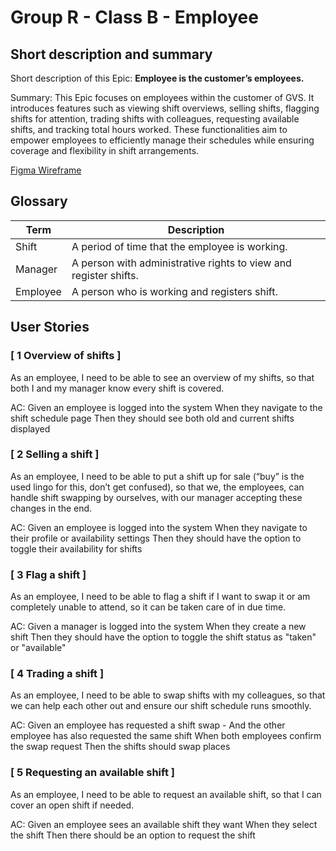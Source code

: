 # Group R - Class B - Employee

## Short description and summary

Short description of this Epic: **Employee is the customer’s employees.**

Summary:
This Epic focuses on employees within the customer of GVS. It introduces features such as viewing shift overviews, selling shifts, flagging shifts for attention, trading shifts with colleagues, requesting available shifts, and tracking total hours worked. These functionalities aim to empower employees to efficiently manage their schedules while ensuring coverage and flexibility in shift arrangements.

[Figma Wireframe](https://www.figma.com/file/HP6q9ZMzGzcP7QbLuuagoz/GVS-Employee-Wireframe?type=design&node-id=0-1&mode=design&t=UBH1B2rOPIuu0Mh0-0)

## Glossary

| Term      | Description                                                             |
| --------- | ----------------------------------------------------------------------- |
| Shift     | A period of time that the employee is working.                          |
| Manager   | A person with administrative rights to view and register shifts.        |
| Employee  | A person who is working and registers shift.                            |

## User Stories

### [ 1 Overview of shifts ]
As an employee, I need to be able to see an overview of my shifts, so that both I and my manager know every shift is covered.

AC:
Given an employee is logged into the system
When they navigate to the shift schedule page
Then they should see both old and current shifts displayed


### [ 2 Selling a shift ]
As an employee, I need to be able to put a shift up for sale (“buy” is the used lingo for this, don’t get confused), so that we, the employees, can handle shift swapping by ourselves, with our manager accepting these changes in the end.

AC:
Given an employee is logged into the system
When they navigate to their profile or availability settings
Then they should have the option to toggle their availability for shifts

### [ 3 Flag a shift ]
As an employee, I need to be able to flag a shift if I want to swap it or am completely unable to attend, so it can be taken care of in due time.

AC:
Given a manager is logged into the system
When they create a new shift
Then they should have the option to toggle the shift status as "taken" or "available"

### [ 4 Trading a shift ]
As an employee, I need to be able to swap shifts with my colleagues, so that we can help each other out and ensure our shift schedule runs smoothly.

AC:
Given an employee has requested a shift swap - And the other employee has also requested the same shift
When both employees confirm the swap request
Then the shifts should swap places

### [ 5 Requesting an available shift ]

As an employee, I need to be able to request an available shift, so that I can cover an open shift if needed.

AC:
Given an employee sees an available shift they want
When they select the shift
Then there should be an option to request the shift
